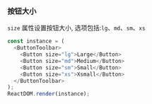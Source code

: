 ### 按钮大小

`size` 属性设置按钮大小, 选项包括:`lg`、`md`、`sm`、`xs`

<!--start-code-->
```js
const instance = (
  <ButtonToolbar>
    <Button size="lg">Large</Button>
    <Button size="md">Medium</Button>
    <Button size="sm">Small</Button>
    <Button size="xs">Xsmall</Button>
  </ButtonToolbar>
);
ReactDOM.render(instance);
```
<!--end-code-->